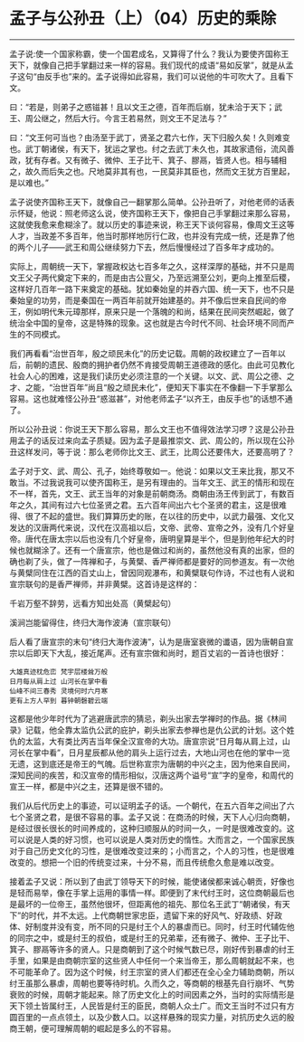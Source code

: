 # 孟子与公孙丑（上）（04）历史的乘除

------

孟子说:使一个国家称霸，使一个国君成名，又算得了什么？我认为要使齐国称王天下，就像自己把手掌翻过来一样的容易。我们现代的成语“易如反掌”，就是从孟子这句“由反手也”来的。孟子说得如此容易，我们可以说他的牛可吹大了。且看下文。

曰：“若是，则弟子之惑镃甚！且以文王之德，百年而后崩，犹未洽于天下；武王、周公继之，然后大行。今言王若易然，则文王不足法与？”

曰：“文王何可当也？由汤至于武丁，贤圣之君六七作，天下归殷久矣！久则难变也。武丁朝诸侯，有天下，犹运之掌也。纣之去武丁未久也，其故家遗俗，流风善政，犹有存者。又有微子、微仲、王子比干、箕子、膠鬲，皆贤人也。相与辅相之，故久而后失之也。尺地莫非其有也，一民莫非其臣也，然而文王犹方百里起，是以难也。”

孟子说使齐国称王天下，就像自己一翻掌那么简单。公孙丑听了，对他老师的话表示怀疑，他说：照老师这么说，使齐国称王天下，像把自己手掌翻过来那么容易，这就使我愈来愈糊涂了。就以历史的事迹来说，称王天下谈何容易，像周文王这等人才，当政差不多百年，他当时那样地厉行仁政，也并没有完成一统，还是靠了他的两个儿子——武王和周公继续努力下去，然后慢慢经过了百多年才成功的。

实际上，周朝统一天下，掌握政权达七百多年之久，这样深厚的基础，并不只是周文王父子两代奠定下来的，而是由古公亶父，乃至远溯至公刘，更向上推至后稷，这样好几百年一路下来奠定的基础。犹如秦始皇的并吞六国、统一天下，也不只是秦始皇的功劳，而是秦国在一两百年前就开始建基的。并不像后世来自民间的帝王，例如明代朱元璋那样，原来只是一个落魄的和尚，结果在民间突然崛起，做了统治全中国的皇帝，这是特殊的现象。这也就是古今时代不同、社会环境不同而产生的不同模式。

我们再看看“治世百年，殷之顽民未化”的历史记载。周朝的政权建立了一百年以后，前朝的遗民、殷商的拥护者仍然不肯接受周朝王道德政的感化。由此可见教化社会人心的困难，这是我们读历史必须注意的一个关键。以文、武、周公之德、之才、之能，“治世百年”尚且“殷之顽民未化”，便知天下事实在不像翻一下手掌那么容易。这也就难怪公孙丑“惑滋甚”，对他老师孟子“以齐王，由反手也”的话想不通了。

所以公孙丑说：你说王天下那么容易，那么文王也不值得效法学习啰？这是公孙丑用孟子的话反过来向孟子质疑。因为孟子是最推崇文、武、周公的，所以现在公孙丑这样发问，等于说：那么老师你比文王、武王，比周公还要伟大，还要高明了？

孟子对于文、武、周公、孔子，始终尊敬如一。他说：如果以文王来比我，那又不敢当。不过我说我可以使齐国称王，是另有理由的。当年文王、武王的情形和现在不一样，首先，文王、武王当年的对象是前朝商汤。商朝由汤王传到武丁，有数百年之久，其间有过六七位圣贤之君。五六百年间出六七个圣贤的君主，这是很难得、很了不起的盛世。我们算算历史的账，在以往的历史中，以武力最强、文化又发达的汉唐两代来说，汉代在汉高祖以后，文帝、武帝、宣帝之外，没有几个好皇帝。唐代在唐太宗以后也没有几个好皇帝，唐明皇算是半个，但是到他年纪大的时候也就糊涂了。还有一个唐宣宗，他也是做过和尚的，虽然他没有真的出家，但的确也剃了头，做了一阵禅和子，与黄檗、香严禅师都是要好的同参道友。有一次他与黄檗同住在江西的百丈山上，曾因同观瀑布，和黄檗联句作诗，不过也有人说和宣宗联句的是香严禅师，并非黄檗。这首诗是这样的：

千岩万壑不辞劳，远看方知出处高（黄檗起句）

溪涧岂能留得住，终归大海作波涛（宣宗联句）

后人看了唐宣宗的末句“终归大海作波涛”，认为是唐室衰微的谶语，因为唐朝自宣宗以后即天下大乱，接近尾声。还有宣宗做和尚时，题百丈岩的一首诗也很好：
```
大雄真迹枕危峦 梵宇层楼耸万般
日月每从肩上过 山河长在掌中看
仙峰不间三春秀 灵境何时六月寒
更有上方人罕到 暮钟朝磬碧云端
```
这都是他少年时代为了逃避唐武宗的猜忌，剃头出家去学禅时的作品。据《林间录》记载，他全靠太监仇公武的庇护，剃头出家去参禅也是仇公武的计划。这个姓仇的太监，大有类比丙吉当年保全汉宣帝的大功。唐宣宗说“日月每从肩上过，山河长在掌中看”，日月星辰都从他的肩头上运行过去，大地山河也在他的掌中一览无遗，这到底还是帝王的气魄。后世称宣宗为唐朝的中兴之主，因为他来自民间，深知民间的疾苦，和汉宣帝的情形相似，汉唐这两个谥号“宣”字的皇帝，和周代的宣王一样，都是中兴之主，还算是很不错的。

我们从后代历史上的事迹，可以证明孟子的话。一个朝代，在五六百年之间出了六七个圣贤之君，是很不容易的事。孟子又说：在商汤的时候，天下人心归向商朝，是经过很长很长的时间养成的，这种归顺服从的时间一久，一时是很难改变的。这可以说是人类的好习惯，也可以说是人类对历史的惰性。大而言之，一个国家民族对于自己历史文化的习性，是很难改变过来的；小而言之，个人的习性，也是很难改变的。想把一个旧的传统变过来，十分不易，而且传统愈久愈是难以改变。

接着孟子又说：所以到了由武丁领导天下的时候，能使诸侯都来诚心朝贡，好像也是轻而易举，像在手掌上运用的事情一样。即便到了末代纣王时，这位商朝最后也是最坏的一位帝王，虽然他很坏，但距离他的祖先、那位名王武丁“朝诸侯，有天下”的时代，并不太远。上代商朝世家忠臣，遗留下来的好风气、好政绩、好政体、好制度并没有变，所不同的只是纣王个人的暴虐而已。同时，纣王时代辅佐他的同宗之中，或是纣王的叔伯，或是纣王的兄弟辈，还有微子、微仲、王子比干、箕子、膠鬲等许多的贤人。只是商朝到了这个时候气数已尽，刚好传到暴虐的纣王手里，如果是由商朝宗室的这些贤人中任何一个来当帝王，那么周朝就起不来，也不可能革命了。因为这个时候，纣王宗室的贤人们都还在全心全力辅助商朝，所以纣王虽那么暴虐，周朝也要等待时机。久而久之，等商朝的根基先自行崩坏、气势衰败的时候，周朝才能起来。除了历史文化上的时间因素之外，当时的实际情形是天下领土皆属纣王，人民皆是纣王的臣民，商朝人众土广。而文王当时不过只有方圆百里的一点点领土，以及少数人口。以这样悬殊的现实力量，对抗历史久远的殷商王朝，便可理解周朝的崛起是多么的不容易。

